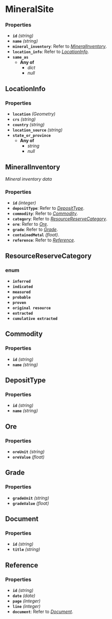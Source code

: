 # MineralSite

### Properties

- **`id`** *(string)*
- **`name`** *(string)*
- **`mineral_inventory`**: Refer to *[MineralInventory](#MineralInventory)*.
- **`location_info`**: Refer to *[LocationInfo](#LocationInfo)*.
- **`same_as`**
    - **Any of**
        - *dict*
        - *null*

## LocationInfo

### Properties

- **`location`** *(Geometry)*
- **`crs`** *(string)*
- **`country`** *(string)*
- **`location_source`** *(string)*
- **`state_or_province`**
    - **Any of**
        - *string*
        - *null*

## MineralInventory

*Mineral inventory data*

### Properties

- **`id`** *(integer)*
- **`depositType`**: Refer to *[DepositType](#DepositType)*.
- **`commodity`**: Refer to *[Commodity](#Commodity)*.
- **`category`**: Refer to *[ResourceReserveCategory](#ResourceReserveCategory)*.
- **`ore`**: Refer to *[Ore](#Ore)*.
- **`grade`**: Refer to *[Grade](#Grade)*.
- **`containedMetal`** *(float)*.
- **`reference`**: Refer to *[Reference](#Reference)*.

## ResourceReserveCategory

### enum
- **`inferred`**
- **`indicated`**
- **`measured`**
- **`probable`**
- **`proven`**
- **`original resource`**
- **`extracted`**
- **`cumulative extracted`**


## Commodity

### Properties

- **`id`** *(string)*
- **`name`** *(string)*

## DepositType

### Properties

- **`id`** *(string)*
- **`name`** *(string)*

## Ore

### Properties

- **`oreUnit`** *(string)*
- **`oreValue`** *(float)*


## Grade

### Properties

- **`gradeUnit`** *(string)*
- **`gradeValue`** *(float)*

## Document

### Properties

- **`id`** *(string)*
- **`title`** *(string)*


## Reference

### Properties

- **`id`** *(string)*
- **`date`** *(date)*
- **`page`** *(integer)*
- **`line`** *(integer)*
- **`document`**: Refer to *[Document](#Document)*.
